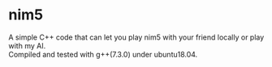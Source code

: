 # nim5
A simple C++ code that can let you play nim5 with your friend locally or play with my AI.  
Compiled and tested with g++(7.3.0) under ubuntu18.04.
